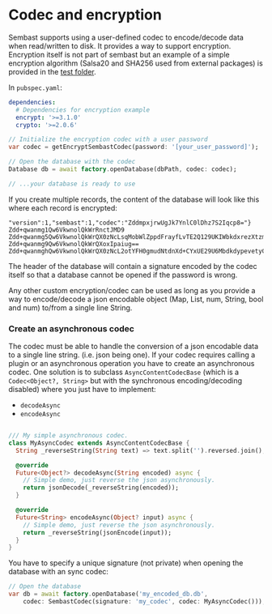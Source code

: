 # Codec and encryption

Sembast supports using a user-defined codec to encode/decode data when read/written to disk.
It provides a way to support encryption. Encryption itself is not part of sembast but an example of a simple
encryption algorithm (Salsa20 and SHA256 used from external packages) 
is provided in the [test folder](https://github.com/tekartik/sembast.dart/blob/master/sembast_test/lib/encrypt_codec.dart).

In `pubspec.yaml`:
```yaml
dependencies:
  # Dependencies for encryption example
  encrypt: '>=3.1.0'
  crypto: '>=2.0.6'

```
```dart
// Initialize the encryption codec with a user password
var codec = getEncryptSembastCodec(password: '[your_user_password]');

// Open the database with the codec
Database db = await factory.openDatabase(dbPath, codec: codec);

// ...your database is ready to use

```

If you create multiple records, the content of the database will look like this where each record is encrypted:

```
"version":1,"sembast":1,"codec":"ZddmpxjrwUgJk7YnlC0lDhz7S2Iqcp8="}
Zdd+qwanmg1Qw6VkwnolQkWrRnctJMD9
Zdd+qwanmg5Qw6VkwnolQkWrQX0zNcLsqMobWlZppdFrayfLvTE2Q129UKIWbkdxrezXtzmQGajd+39xMhMe5w==
Zdd+qwanmg9Qw6VkwnolQkWrQXoxIpaiug==
Zdd+qwanmghQw6VkwnolQkWrQX0zNcL2otYFH0gmudNtdnXd+CYxUE29U6MbdkdypevetyCeAKjd7Xl1PwIc9y0ovYrPnatrpqeL
```

The header of the database will contain a signature encoded by the codec itself so that a database cannot be opened
if the password is wrong.

Any other custom encryption/codec can be used as long as you provide a way to encode/decode a json encodable 
object (Map, List, num, String, bool and num) to/from a single line String.

### Create an asynchronous codec

The codec must be able to handle the conversion of a json encodable data to a single line string. (i.e. json being one).
If your codec requires calling a plugin or an asynchronous operation you have to create an 
asynchronous codec. One solution is to subclass `AsyncContentCodecBase` (which is a `Codec<Object?, String>` but with
the synchronous encoding/decoding disabled) where you just have to implement:
- `decodeAsync`
- `encodeAsync`

```dart

/// My simple asynchronous codec.
class MyAsyncCodec extends AsyncContentCodecBase {
  String _reverseString(String text) => text.split('').reversed.join();

  @override
  Future<Object?> decodeAsync(String encoded) async {
    // Simple demo, just reverse the json asynchronously.
    return jsonDecode(_reverseString(encoded));
  }

  @override
  Future<String> encodeAsync(Object? input) async {
    // Simple demo, just reverse the json asynchronously.
    return _reverseString(jsonEncode(input));
  }
}
```

You have to specify a unique signature (not private) when opening the database with an sync codec:

```dart
// Open the database
var db = await factory.openDatabase('my_encoded_db.db',
    codec: SembastCodec(signature: 'my_codec', codec: MyAsyncCodec()));
```